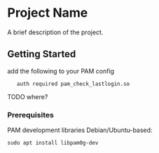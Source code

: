 # Project Name

A brief description of the project.

## Getting Started

add the following to your PAM config
```
   auth required pam_check_lastlogin.so
```

TODO where?

### Prerequisites

PAM development libraries
Debian/Ubuntu-based:
```
sudo apt install libpam0g-dev
```
